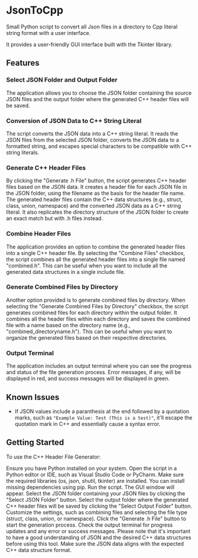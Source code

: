 # JsonToCpp
Small Python script to convert all Json files in a directory to Cpp literal string format with a user interface. 

It provides a user-friendly GUI interface built with the Tkinter library.

## Features
### Select JSON Folder and Output Folder
The application allows you to choose the JSON folder containing the source JSON files and the output folder where the generated C++ header files will be saved.

### Conversion of JSON Data to C++ String Literal
The script converts the JSON data into a C++ string literal. It reads the JSON files from the selected JSON folder, converts the JSON data to a formatted string, and escapes special characters to be compatible with C++ string literals.

### Generate C++ Header Files
By clicking the "Generate .h File" button, the script generates C++ header files based on the JSON data. It creates a header file for each JSON file in the JSON folder, using the filename as the basis for the header file name. The generated header files contain the C++ data structures (e.g., struct, class, union, namespace) and the converted JSON data as a C++ string literal. It also replicates the directory structure of the JSON folder to create an exact match but with .h files instead.

### Combine Header Files
The application provides an option to combine the generated header files into a single C++ header file. By selecting the "Combine Files" checkbox, the script combines all the generated header files into a single file named "combined.h". This can be useful when you want to include all the generated data structures in a single include file.

### Generate Combined Files by Directory
Another option provided is to generate combined files by directory. When selecting the "Generate Combined Files by Directory" checkbox, the script generates combined files for each directory within the output folder. It combines all the header files within each directory and saves the combined file with a name based on the directory name (e.g., "combined_directoryname.h"). This can be useful when you want to organize the generated files based on their respective directories.

### Output Terminal
The application includes an output terminal where you can see the progress and status of the file generation process. Error messages, if any, will be displayed in red, and success messages will be displayed in green.

## Known Issues
- If JSON values include a paranthesis at the end followed by a quotation marks, such as ```"Example Value: Test (This is a test)"```, it'll escape the quotation mark in C++ and essentially cause a syntax error.

## Getting Started
To use the C++ Header File Generator:

Ensure you have Python installed on your system.
Open the script in a Python editor or IDE, such as Visual Studio Code or PyCharm.
Make sure the required libraries (os, json, shutil, tkinter) are installed. You can install missing dependencies using pip.
Run the script. The GUI window will appear.
Select the JSON folder containing your JSON files by clicking the "Select JSON Folder" button.
Select the output folder where the generated C++ header files will be saved by clicking the "Select Output Folder" button.
Customize the settings, such as combining files and selecting the file type (struct, class, union, or namespace).
Click the "Generate .h File" button to start the generation process.
Check the output terminal for progress updates and any error or success messages.
Please note that it's important to have a good understanding of JSON and the desired C++ data structures before using this tool. Make sure the JSON data aligns with the expected C++ data structure format.
